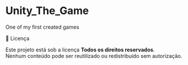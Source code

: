 # Unity_The_Game
One of my first created games


📌 Licença

Este projeto está sob a licença **Todos os direitos reservados**.  
Nenhum conteúdo pode ser reutilizado ou redistribuído sem autorização.
